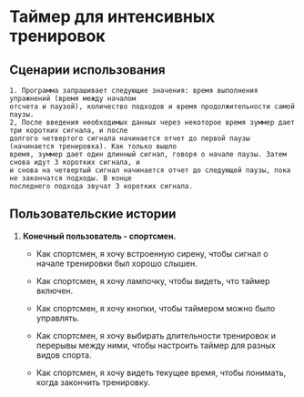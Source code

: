 # **Таймер для интенсивных тренировок**

## Сценарии использования
    1. Программа запрашивает следующие значения: время выполнения упражнений (время между началом 
    отсчета и паузой), количество подходов и время продолжительности самой паузы.
    2, После введения необходимых данных через некоторое время зуммер дает три коротких сигнала, и после
    долгого четвертого сигнала начинается отчет до первой паузы (начинается тренировка). Как только вышло 
    время, зуммер дает один длинный сигнал, говоря о начале паузы. Затем снова идут 3 коротких сигнала, и 
    и снова на четвертый сигнал начинается отчет до следующей паузы, пока не закончатся подходы. В конце 
    последнего подхода звучат 3 коротких сигнала.

## Пользовательские истории

1. **Конечный пользователь - спортсмен.**

    - Как спортсмен, я хочу встроенную сирену, чтобы сигнал о начале тренировки был хорошо слышен.

    - Как спортсмен, я хочу лампочку, чтобы видеть, что таймер включен.

    - Как спортсмен, я хочу кнопки, чтобы таймером можно было управлять.

    - Как спортсмен, я хочу выбирать длительности тренировок и перерывы между ними, чтобы настроить таймер для разных видов спорта.

    - Как спортсмен, я хочу видеть текущее время, чтобы понимать, когда закончить тренировку.

